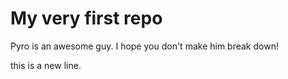 # My very first repo

Pyro is an awesome guy. I hope you don't make him break down!

this is a new line.
